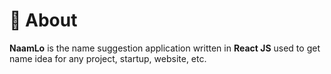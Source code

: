 # 🔰 About
**NaamLo** is the name suggestion application written in **React JS** used to get name idea for any project, startup, website, etc.

